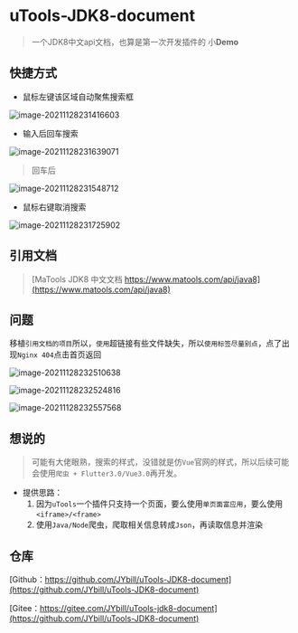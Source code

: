 # uTools-JDK8-document

> 一个JDK8中文api文档，也算是第一次开发插件的 小**Demo**



## 快捷方式

+ 鼠标左键该区域自动聚焦搜索框

![image-20211128231416603](https://gitee.com/JYbill/typroa_pic/raw/master//uTools-JDK8-document/image-20211128231416603.png)

+ 输入后回车搜索

![image-20211128231639071](https://gitee.com/JYbill/typroa_pic/raw/master//uTools-JDK8-document/image-20211128231639071.png)

> 回车后

![image-20211128231548712](https://gitee.com/JYbill/typroa_pic/raw/master//uTools-JDK8-document/image-20211128231548712.png)

+ 鼠标右键取消搜索

![image-20211128231725902](https://gitee.com/JYbill/typroa_pic/raw/master//uTools-JDK8-document/image-20211128231725902.png)





## 引用文档

> [MaTools JDK8 中文文档 https://www.matools.com/api/java8](https://www.matools.com/api/java8)





## 问题

移植`引用文档的项目`所以，`使用`超链接有些文件缺失，所以`使用标签尽量别点`，点了出现`Nginx 404`点击首页返回

![image-20211128232510638](https://gitee.com/JYbill/typroa_pic/raw/master//uTools-JDK8-document/image-20211128232510638.png)

![image-20211128232524816](https://gitee.com/JYbill/typroa_pic/raw/master//uTools-JDK8-document/image-20211128232524816.png)

![image-20211128232557568](https://gitee.com/JYbill/typroa_pic/raw/master//uTools-JDK8-document/image-20211128232557568.png)





## 想说的

> 可能有大佬眼熟，搜索的样式，没错就是仿`Vue`官网的样式，所以后续可能会使用`爬虫 + Flutter3.0/Vue3.0`再开发。

+ 提供思路：
  1. 因为`uTools`一个插件只支持一个页面，要么使用`单页面富应用`，要么使用`<iframe>/<frame>`
  2. 使用`Java/Node`爬虫，爬取相关信息转成`Json`，再读取信息并渲染





## 仓库

[Github：https://github.com/JYbill/uTools-JDK8-document](https://github.com/JYbill/uTools-JDK8-document)

[Gitee：https://gitee.com/JYbill/uTools-jdk8-document](https://github.com/JYbill/uTools-JDK8-document)

